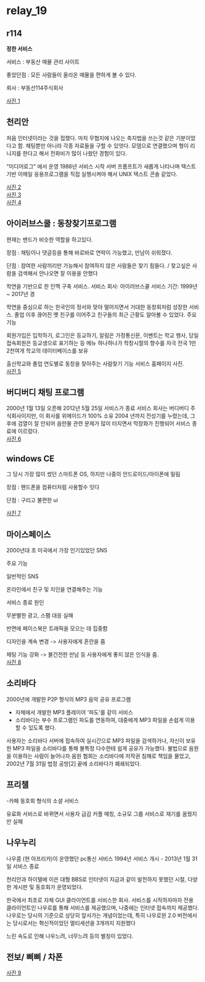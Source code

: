 # relay_19

## r114

**정한 서비스**


서비스 : 부동산 매물 관리 사이트

좋았던점 : 모든 사람들이 올라온 매물을 편하게 볼 수 있다.

회사 : 부동산114주식회사 

[사진 1](https://files.slack.com/files-pri/T017VULDE49-F017RN5SVGA/_______________________________2020-07-27_________________11.28.29.png)


## 천리안
처음 인터넷이라는 것을 접했다.
마치 무협지에 나오는 축지법을 쓰는것 같은 기분이었다고 함.
채팅뿐만 아니라 각종 자료들을 구할 수 있엇다.
모뎀으로 연결했으며 형이 리니지를 한다고 해서 전화비가 많이 나왔던 경험이 있다.


“미디어로그” 에서 운영
1986년 서비스 시작
서버 프롬프트가 새롭게 나타나며 텍스트 기반 이메일 응용프로그램을 직접 실행시켜야 해서 UNIX 텍스트 콘솔 같았다.


[사진 2](https://files.slack.com/files-pri/T017VULDE49-F017XTMQ8TE/155e684851121e5506.png)   
[사진 3](https://files.slack.com/files-pri/T017VULDE49-F017QB7U885/214ae541559a24c323.gif)  
[사진 4](https://files.slack.com/files-pri/T017VULDE49-F018FHGCMJ4/svinfo_con_04.gif)  



## 아이러브스쿨 : 동창찾기프로그램
현재는 밴드가 비슷한 역할을 하고있다.

장점 : 채팅이나 댓글등을 통해 바로바로 연락이 가능했고, 만남이 쉬워졌다.

단점 : 참여한 사람끼리만 가능해서 참여하지 않은 사람들은 찾기 힘들다. / 찾고싶은 사람을 검색해서 안나오면 잘 이용을 안했다

학연을 기반으로 한 인맥 구축 서비스.
서비스 회사: 아이러브스쿨
서비스 기간: 1999년 ~ 2017년 경

학연을 중심으로 하는 한국인의 정서와 맞아 떨어지면서 거대한 동창회처럼 성장한 서비스. 졸업 이후 끊어진 옛 친구를 이어주고 친구들의 최근 근황도 알아볼 수 있었다.
주요 기능

회원가입은 입학하기, 로그인은 등교하기, 알림은 가정통신문, 이벤트는 학교 행사, 당일 접속회원은 등교생으로 표기하는 등 메뉴 하나하나가 학창시절의 향수를 자극
전국 1만2천여개 학교의 데이터베이스를 보유

출신학교와 졸업 연도별로 동창을 찾아주는 사람찾기 기능
서비스 홈페이지 사진.  
[사진 5](https://lh3.googleusercontent.com/proxy/Fr0EjxUmePhKWrTH2HwMs4qko8lJ1MvwN70yNNxnfTEhYH48n_Q_VCqXU7rf2xAv88Mr9JTORGPS2Dtm2dQDHmNh5mUi30YzWS07YDoLKXgrSNMtYKE_nSpie5B6eyIaqVjPBdVGhADjl1gMP5HkiABOaj_l1Q)

## 버디버디 채팅 프로그램
2000년 1월 13일 오픈해 2012년 5월 25일 서비스가 종료
서비스 회사는 버디버디 주식회사이지만, 이 회사를 위메이드가 100% 소유
2004 년까지 전성기를 누렸는데, 그 후에 검열이 잘 안되어 음란물 관련 문제가 많이 터지면서 막장화가 진행되어 서비스 종료에 이르렀다.  
 [사진 6](https://files.slack.com/files-pri/T017VULDE49-F0184B5AB2M/9a9037f45a2d587ee39c686a102f4aa139f07df9f0b5df775b960f6a9b17d1b3f46cbb4abaac7feb379ea7ca6c02dad5c6384707f5d74d643939f765ae26e40f3eec35a5f4ae494cc36d8d4974091f1edb764acb935d97a0a02414e3606a7902.jpeg)

## windows CE
그 당시 가장 많이 썼던 스마트폰 OS, 하지만 나중의 안드로이드/아이폰에 밀림

장점 :  핸드폰을 컴퓨터처럼 사용할수 잇다

단점 :  구리고 불편한 ui

[사진 7](https://files.slack.com/files-pri/T017VULDE49-F017RN5CTK4/image.png)  

## 마이스페이스
2000년대 초 미국에서 가장 인기있었던 SNS

주요 기능

일반적인 SNS

온라인에서 친구 및 지인을 연결해주는 기능

서비스 종료 원인

무분별한 광고, 스팸 대응 실패

반면에 페이스북은 트래픽을 모으는 데 집중함

디자인을 계속 변경 -> 사용자에게 혼란을 줌

채팅 기능 강화 -> 불건전한 만남 등 사용자에게 좋지 않은 인식을 줌.  
 [사진 8](https://files.slack.com/files-pri/T017VULDE49-F018FHJ535E/myspace.jpeg)  

## 소리바다
2000년에 개발한 P2P 형식의 MP3 음악 공유 프로그램

- 자체에서 개발한 MP3 플레이어 '파도'를 같이 서비스
- 소리바다는 부수 프로그램인 파도를 연동하여, 대중에게 MP3 파일을 손쉽게 이용할 수 있도록 했다.

사용자는 소리바다 서버에 접속하여 실시간으로 MP3 파일을 검색하거나, 자신이 보유한 MP3 파일을 소리바다를 통해 불특정 다수한테 쉽게 공유가 가능했다. 불법으로 음원을 이용하는 사람이 늘어나자 음원 협회는 소리바다에 저작권 침해로 책임을 물었고, 2002년 7월 31일 법정 공방[2] 끝에 소리바다가 폐쇄되었다.

## 프리챌
-카페 동호회 형식의 소셜 서비스

유료화 서비스로 바뀌면서 사용자 급감
커플 매칭, 소규모 그룹 서비스로 재기를 꿈꿨지만 실패


## 나우누리
나우콤 (현 아프리카)이 운영했던 pc통신 서비스 1994년 서비스 개시 - 2013년 1월 31일 서비스 종료

천리안과 하이텔에 이은 대형 BBS로 인터넷이 지금과 같이 발전하지 못했던 시절, 다양한 게시판 및 동호회가 운영되었다.

한국에서 최초로 자체 GUI 클라이언트를 서비스한 회사. 서비스를 시작하자마자 전용 클라이언트인 나우로를 통해 서비스를 제공했으며, 나중에는 인터넷 접속까지 제공했다. 나우로는 당시의 기준으로 상당히 앞서가는 개념이었는데, 특히 나우로윈 2.0 버전에서는 당시로서는 혁신적이었던 멀티세션을 3개까지 지원했다

느린 속도로 인해 나우느려, 너무느려 등의 별칭이 있었다.

## 전보/ 삐삐 / 차폰

[사진 9](https://files.slack.com/files-pri/T017VULDE49-F017K0R91SS/_2020-07-27__11.02.35.png)

